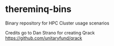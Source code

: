 # thereminq-bins
Binary repository for HPC Cluster usage scenarios

Credits go to Dan Strano for creating Qrack
https://github.com/unitaryfund/qrack
